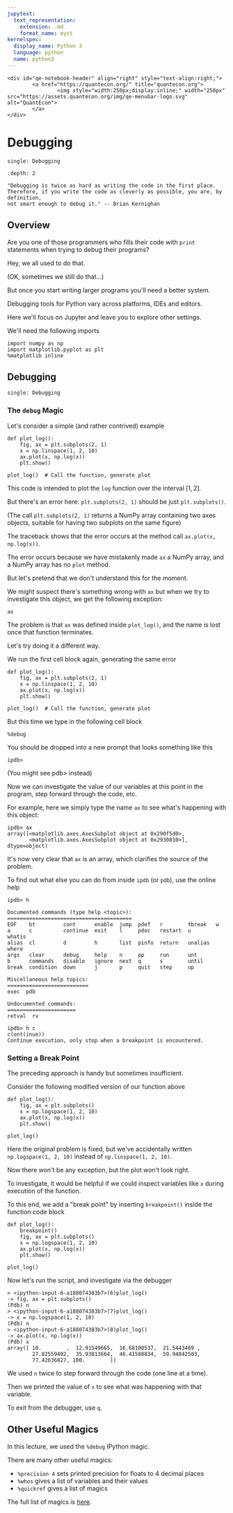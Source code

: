 ```yaml
---
jupytext:
  text_representation:
    extension: .md
    format_name: myst
kernelspec:
  display_name: Python 3
  language: python
  name: python3
---
```


```{raw} html
<div id="qe-notebook-header" align="right" style="text-align:right;">
        <a href="https://quantecon.org/" title="quantecon.org">
                <img style="width:250px;display:inline;" width="250px" src="https://assets.quantecon.org/img/qe-menubar-logo.svg" alt="QuantEcon">
        </a>
</div>
```

# Debugging

```{index}
single: Debugging
```

```{contents} Contents
:depth: 2
```

```{epigraph}
"Debugging is twice as hard as writing the code in the first place.
Therefore, if you write the code as cleverly as possible, you are, by definition,
not smart enough to debug it." -- Brian Kernighan
```

## Overview

Are you one of those programmers who fills their code with `print` statements when trying to debug their programs?

Hey, we all used to do that.

(OK, sometimes we still do that...)

But once you start writing larger programs you'll need a better system.

Debugging tools for Python vary across platforms, IDEs and editors.

Here we'll focus on Jupyter and leave you to explore other settings.

We'll need the following imports

```{code-cell} ipython
import numpy as np
import matplotlib.pyplot as plt
%matplotlib inline
```

## Debugging

```{index}
single: Debugging
```

### The `debug` Magic

Let's consider a simple (and rather contrived) example

```{code-cell} ipython
def plot_log():
    fig, ax = plt.subplots(2, 1)
    x = np.linspace(1, 2, 10)
    ax.plot(x, np.log(x))
    plt.show()

plot_log()  # Call the function, generate plot
```

This code is intended to plot the `log` function over the interval $[1, 2]$.

But there's an error here: `plt.subplots(2, 1)` should be just `plt.subplots()`.

(The call `plt.subplots(2, 1)` returns a NumPy array containing two axes objects, suitable for having two subplots on the same figure)

The traceback shows that the error occurs at the method call `ax.plot(x, np.log(x))`.

The error occurs because we have mistakenly made `ax` a NumPy array, and a NumPy array has no `plot` method.

But let's pretend that we don't understand this for the moment.

We might suspect there's something wrong with `ax` but when we try to investigate this object, we get the following exception:

```{code-cell} python3
ax
```

The problem is that `ax` was defined inside `plot_log()`, and the name is
lost once that function terminates.

Let's try doing it a different way.

We run the first cell block again, generating the same error

```{code-cell} python3
def plot_log():
    fig, ax = plt.subplots(2, 1)
    x = np.linspace(1, 2, 10)
    ax.plot(x, np.log(x))
    plt.show()

plot_log()  # Call the function, generate plot
```

But this time we type in the following cell block

```{code-cell} ipython
%debug
```

You should be dropped into a new prompt that looks something like this

```{code-cell} ipython
ipdb>
```

(You might see pdb> instead)

Now we can investigate the value of our variables at this point in the program, step forward through the code, etc.

For example, here we simply type the name `ax` to see what's happening with
this object:

```{code-cell} ipython
ipdb> ax
array([<matplotlib.axes.AxesSubplot object at 0x290f5d0>,
       <matplotlib.axes.AxesSubplot object at 0x2930810>], dtype=object)
```

It's now very clear that `ax` is an array, which clarifies the source of the
problem.

To find out what else you can do from inside `ipdb` (or `pdb`), use the
online help

```{code-cell} ipython
ipdb> h

Documented commands (type help <topic>):
========================================
EOF    bt         cont      enable  jump  pdef   r        tbreak   w
a      c          continue  exit    l     pdoc   restart  u        whatis
alias  cl         d         h       list  pinfo  return   unalias  where
args   clear      debug     help    n     pp     run      unt
b      commands   disable   ignore  next  q      s        until
break  condition  down      j       p     quit   step     up

Miscellaneous help topics:
==========================
exec  pdb

Undocumented commands:
======================
retval  rv

ipdb> h c
c(ont(inue))
Continue execution, only stop when a breakpoint is encountered.
```

### Setting a Break Point

The preceding approach is handy but sometimes insufficient.

Consider the following modified version of our function above

```{code-cell} python3
def plot_log():
    fig, ax = plt.subplots()
    x = np.logspace(1, 2, 10)
    ax.plot(x, np.log(x))
    plt.show()

plot_log()
```

Here the original problem is fixed, but we've accidentally written
`np.logspace(1, 2, 10)` instead of `np.linspace(1, 2, 10)`.

Now there won't be any exception, but the plot won't look right.

To investigate, it would be helpful if we could inspect variables like `x` during execution of the function.

To this end, we add a "break point" by inserting  `breakpoint()` inside the function code block

```{code-cell} python3
def plot_log():
    breakpoint()
    fig, ax = plt.subplots()
    x = np.logspace(1, 2, 10)
    ax.plot(x, np.log(x))
    plt.show()

plot_log()
```

Now let's run the script, and investigate via the debugger

```{code-cell} ipython
> <ipython-input-6-a188074383b7>(6)plot_log()
-> fig, ax = plt.subplots()
(Pdb) n
> <ipython-input-6-a188074383b7>(7)plot_log()
-> x = np.logspace(1, 2, 10)
(Pdb) n
> <ipython-input-6-a188074383b7>(8)plot_log()
-> ax.plot(x, np.log(x))
(Pdb) x
array([ 10.        ,  12.91549665,  16.68100537,  21.5443469 ,
        27.82559402,  35.93813664,  46.41588834,  59.94842503,
        77.42636827, 100.        ])
```

We used `n` twice to step forward through the code (one line at a time).

Then we printed the value of `x` to see what was happening with that variable.

To exit from the debugger, use `q`.

## Other Useful Magics

In this lecture, we used the `%debug` IPython magic.

There are many other useful magics:

* `%precision 4` sets printed precision for floats to 4 decimal places
* `%whos` gives a list of variables and their values
* `%quickref` gives a list of magics

The full list of magics is [here](http://ipython.readthedocs.org/en/stable/interactive/magics.html).

